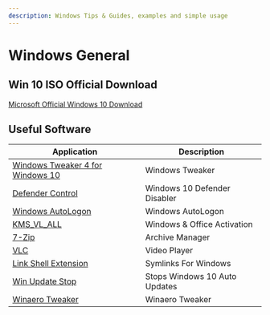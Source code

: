 ```yaml
---
description: Windows Tips & Guides, examples and simple usage
---
```


# Windows General

## Win 10 ISO Official Download

[Microsoft Official Windows 10 Download](https://www.microsoft.com/en-us/software-download/windows10ISO)

## Useful Software
| Application                                                                                              | Description                   |
|----------------------------------------------------------------------------------------------------------|-------------------------------|
| [Windows Tweaker 4 for Windows 10](https://www.thewindowsclub.com/ultimate-windows-tweaker-4-windows-10) | Windows Tweaker               |
| [Defender Control](https://www.sordum.org/9480/defender-control-v1-3/)                                   | Windows 10 Defender Disabler  |
| [Windows AutoLogon](https://download.sysinternals.com/files/AutoLogon.zip)                               | Windows AutoLogon             |
| [KMS_VL_ALL](https://github.com/lixuy/KMS_VL_ALL)                                                        | Windows & Office Activation   |
| [7-Zip](https://www.7-zip.org/download.html)                                                             | Archive Manager               |
| [VLC](https://www.videolan.org/vlc/index.html)                                                           | Video Player                  |
| [Link Shell Extension](http://schinagl.priv.at/nt/hardlinkshellext/linkshellextension.html)              | Symlinks For Windows          |
| [Win Update Stop](http://schinagl.priv.at/nt/hardlinkshellext/linkshellextension.html)                   | Stops Windows 10 Auto Updates |
| [Winaero Tweaker](https://winaero.com/downloads/winaerotweaker.zip)                                      | Winaero Tweaker               |
